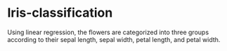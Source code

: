 # Iris-classification
Using linear regression, the flowers are categorized into three groups according to their sepal length, sepal width, petal length, and petal width.
